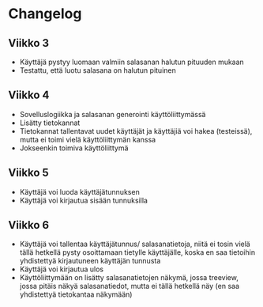 # Changelog

## Viikko 3
* Käyttäjä pystyy luomaan valmiin salasanan halutun pituuden mukaan
* Testattu, että luotu salasana on halutun pituinen


## Viikko 4
* Sovelluslogiikka ja salasanan generointi käyttöliittymässä
* Lisätty tietokannat
* Tietokannat tallentavat uudet käyttäjät ja käyttäjiä voi hakea (testeissä), mutta ei toimi vielä käyttöliittymän kanssa
* Jokseenkin toimiva käyttöliittymä


## Viikko 5
* Käyttäjä voi luoda käyttäjätunnuksen
* Käyttäjä voi kirjautua sisään tunnuksilla


## Viikko 6
* Käyttäjä voi tallentaa käyttäjätunnus/ salasanatietoja, niitä ei tosin vielä tällä hetkellä pysty osoittamaan tietylle käyttäjälle, koska en saa tietoihin yhdistettyä kirjautuneen käyttäjän tunnusta
* Käyttäjä voi kirjautua ulos
* Käyttöliittymään on lisätty salasanatietojen näkymä, jossa treeview, jossa pitäis näkyä salasanatiedot, mutta ei tällä hetkellä näy (en saa yhdistettyä tietokantaa näkymään)
